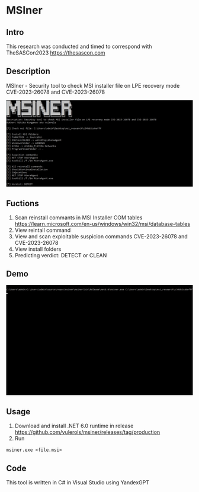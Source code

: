 # MSIner

## Intro
This research was conducted and timed to correspond with TheSASCon2023 https://thesascon.com

## Description
MSIner - Security tool to check MSI installer file on LPE recovery mode CVE-2023-26078 and CVE-2023-26078

<picture>
  <img alt="View MSIner" src="https://github.com/vulerols/msiner/blob/main/view.png">
</picture>

## Fuctions
1. Scan reinstall commants in MSI Installer COM tables https://learn.microsoft.com/en-us/windows/win32/msi/database-tables
2. View reintall command
3. View and scan exploitable suspicion commands CVE-2023-26078 and CVE-2023-26078
4. View install folders
5. Predicting verdict: DETECT or CLEAN

## Demo 
<picture>
  <img alt="Demo MSIner" src="https://github.com/vulerols/msiner/blob/main/msiner_demo.gif">
</picture>

## Usage
1. Download and install .NET 6.0 runtime in release https://github.com/vulerols/msiner/releases/tag/production
2. Run 
```
msiner.exe <file.msi>
```

## Code
This tool is written in C# in Visual Studio using YandexGPT
